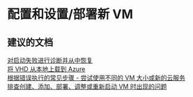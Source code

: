<properties
    pageTitle="配置和设置/部署新 VM"
    description="配置和设置/部署新 VM"
    service="microsoft.compute"
    resource="virtualmachines"
    authors="aashu"
    displayOrder=""
    selfHelpType="generic"
    supportTopicIds="32411844"
    resourceTags="linux"
    productPesIds="15571"
    cloudEnvironments="public"
/>


# 配置和设置/部署新 VM

## **建议的文档**
[对启动失败进行诊断并从中恢复](https://azure.microsoft.com/blog/boot-diagnostics-for-virtual-machines-v2/)<br>
[将 VHD 从本地上载到 Azure](https://azure.microsoft.com/documentation/articles/virtual-machines-linux-classic-create-upload-vhd/)<br>
[根据错误执行的常见步骤 - 尝试使用不同的 VM 大小或新的云服务](https://azure.microsoft.com/documentation/articles/virtual-machines-windows-allocation-failure/#error-string-lookup)<br>
[排查创建、添加、部署、调整或重新启动 VM 时出现的问题](http://aka.ms/azCreateTroubleshoot)



<!--HONumber=Jul16_HO4-->



